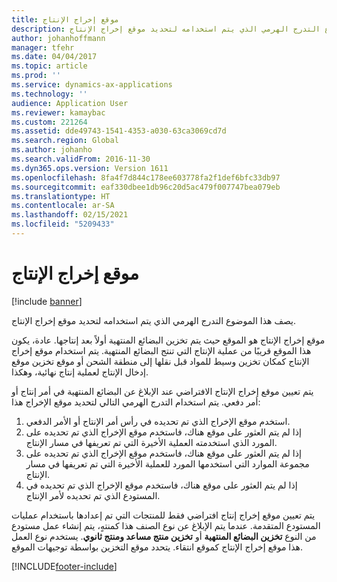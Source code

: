 ```yaml
---
title: موقع إخراج الإنتاج
description: يصف هذا الموضوع التدرج الهرمي الذي يتم استخدامه لتحديد موقع إخراج الإنتاج.
author: johanhoffmann
manager: tfehr
ms.date: 04/04/2017
ms.topic: article
ms.prod: ''
ms.service: dynamics-ax-applications
ms.technology: ''
audience: Application User
ms.reviewer: kamaybac
ms.custom: 221264
ms.assetid: dde49743-1541-4353-a030-63ca3069cd7d
ms.search.region: Global
ms.author: johanho
ms.search.validFrom: 2016-11-30
ms.dyn365.ops.version: Version 1611
ms.openlocfilehash: 8fa4f7d844c178ee603778fa2f1def6bfc33db97
ms.sourcegitcommit: eaf330dbee1db96c20d5ac479f007747bea079eb
ms.translationtype: HT
ms.contentlocale: ar-SA
ms.lasthandoff: 02/15/2021
ms.locfileid: "5209433"
---
```

# <a name="production-output-location"></a>موقع إخراج الإنتاج

[!include [banner](../includes/banner.md)]

يصف هذا الموضوع التدرج الهرمي الذي يتم استخدامه لتحديد موقع إخراج الإنتاج.

موقع إخراج الإنتاج هو الموقع حيث يتم تخزين البضائع المنتهية أولاً بعد إنتاجها. عادة، يكون هذا الموقع قريبًا من عملية الإنتاج التي تنتج البضائع المنتهية. يتم استخدام موقع إخراج الإنتاج كمكان تخزين وسيط للمواد قبل نقلها إلى منطقة الشحن أو موقع تخزين موقع إدخال الإنتاج لعملية إنتاج نهائية، وهكذا. 

يتم تعيين موقع إخراج الإنتاج الافتراضي عند الإبلاغ عن البضائع المنتهية في أمر إنتاج أو أمر دفعي. يتم استخدام التدرج الهرمي التالي لتحديد موقع الإخراج هذا:

1. استخدم موقع الإخراج الذي تم تحديده في رأس أمر الإنتاج أو الأمر الدفعي.
2. إذا لم يتم العثور على موقع هناك، فاستخدم موقع الإخراج الذي تم تحديده على المورد الذي استخدمته العملية الأخيرة التي تم تعريفها في مسار الإنتاج.
3. إذا لم يتم العثور على موقع هناك، فاستخدم موقع الإخراج الذي تم تحديده على مجموعة الموارد التي استخدمها المورد للعملية الأخيرة التي تم تعريفها في مسار الإنتاج.
4. إذا لم يتم العثور على موقع هناك، فاستخدم موقع الإخراج الذي تم تحديده في المستودع الذي تم تحديده لأمر الإنتاج.

يتم تعيين موقع إخراج إنتاج افتراضي فقط للمنتجات التي تم إعدادها باستخدام عمليات المستودع المتقدمة. عندما يتم الإبلاغ عن نوع الصنف هذا كمنتهٍ، يتم إنشاء عمل مستودع من النوع **تخزين البضائع المنتهية‬** أو **تخزين منتج مساعد ومنتج ثانوي‬**. يستخدم نوع العمل هذا موقع إخراج الإنتاج كموقع انتقاء. يتحدد موقع التخزين بواسطة توجيهات الموقع.


[!INCLUDE[footer-include](../../includes/footer-banner.md)]